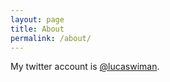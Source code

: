 ```yaml
---
layout: page
title: About
permalink: /about/
---
```


My twitter account is [@lucaswiman](https://twitter.com/lucaswiman).